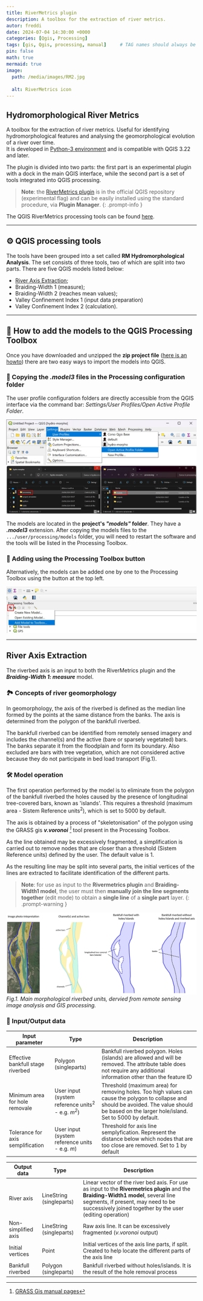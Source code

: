 ```yaml
---
title: RiverMetrics plugin
description: A toolbox for the extraction of river metrics.
autor: freddi
date: 2024-07-04 14:30:00 +0000
categories: [Qgis, Processing]
tags: [gis, Qgis, processing, manual]     # TAG names should always be lowercase
pin: false
math: true
mermaid: true
image:
  path: /media/images/RM2.jpg
   
  alt: RiverMetrics icon
---
```


## Hydromorphological River Metrics

A toolbox for the extraction of river metrics. Useful for identifying hydromorphological features and analysing the geomorphological evolution of a river over time.    
It is developed in [Python-3 environment](www.python.org) and is compatible with QGIS 3.22 and later.

The plugin is divided into two parts: the first part is an experimental plugin with a dock in the main QGIS interface, while the second part is a set of tools integrated into QGIS processing.

> **Note**: the [RiverMetrics plugin](https://github.com/pierluigiderosa/RiverMetrics.git) is in the official QGIS repository (experimental flag) and can be easily installed using the standard procedure, via **Plugin Manager**.
{: .prompt-info }

 The QGIS RiverMetrics processing tools can be found [here](https://github.com/Freddi-kru/Rivermetrics-plugin---processing).

---
## ⚙️ QGIS processing tools

The tools have been grouped into a set called **RM Hydromorphological Analysis**. The set consists of three tools, two of which are split into two parts. There are five QGIS models listed below:

* [River Axis Extraction](#river-axis-extraction);
* Braiding-Width 1 (measure);
* Braiding-Width 2 (reaches mean values);
* Valley Confinement Index 1 (input data preparation)
* Valley Confinement Index 2 (calculation).

---
## 🤌 How to add the models to the **QGIS Processing Toolbox**
Once you have downloaded and unzipped the **zip project file** ([here is an howto](https://docs.github.com/en/get-started/start-your-journey/downloading-files-from-github#downloading-a-repositorys-files)) there are two easy ways to import the models into QGIS.

### 📂 Copying the _.model3_ files in the Processing configuration folder 
The user profile configuration folders are directly accessible from the QGIS interface via the command bar: _Settings/User Profiles/Open Active Profile Folder_.

![aprire cartella del profilo](https://raw.githubusercontent.com/Freddi-kru/Rivermetrics-plugin---processing/main/other/images/installazione.jpg)

The models are located in the **project's _"models"_ folder**. They have a _**.model3**_ extension. 
After copying the models files to the 
`.../user/processing/models` folder, you will need to restart the software and the tools will be listed in the Processing Toolbox.

### 🧰 Adding using the Processing Toolbox button
Alternatively, the models can be added one by one to the Processing Toolbox using the button at the top left.

![processing toolbox button](https://raw.githubusercontent.com/Freddi-kru/Rivermetrics-plugin---processing/main/other/images/pulsante_processing.jpg)

---
## River Axis Extraction
The riverbed axis is an input to both the RiverMetrics plugin and the _**Braiding-Width 1: measure**_ model.

### 🏞️ Concepts of river geomorphology
In geomorphology, the axis of the riverbed is defined as the median line formed by the points at the same distance from the banks. The axis is determined from the polygon of the bankfull riverbed.

The bankfull riverbed can be identified from remotely sensed imagery and includes the channel(s) and the active (bare or sparsely vegetated) bars. The banks separate it from the floodplain and form its boundary. Also excluded are bars with tree vegetation, which are not considered active because they do not participate in bed load transport (Fig.1).

### 🛠️ Model operation
The first operation performed by the model is to eliminate from the polygon of the bankfull riverbed the holes caused by the presence of longitudinal tree-covered bars, known as 'islands'. This requires a threshold (maximum area - Sistem Reference units<sup>2</sup>), which is set to 5000 by default.

The axis is obtained by a process of "skeletonisation" of the polygon using the GRASS gis _**v.voronoi** [^nota]_ tool present in the Processing Toolbox.

 [^nota]: [GRASS Gis manual pages](https://grass.osgeo.org/grass83/manuals/v.voronoi.html)

As the line obtained may be excessively fragmented, a simplification is carried out to remove nodes that are closer than a threshold (Sistem Reference units) defined by the user. The default value is 1.

As the resulting line may be split into several parts, the initial vertices of the lines are extracted to facilitate identification of the different parts.

> **Note**: for use as input to the **Rivermetrics plugin** and **Braiding-Width1 model**, the user must then **manually join the line segments together** (edit mode) to obtain a **single line** of a **single part** layer.
{: .prompt-warning }

![scheme of main morphological units ](https://raw.githubusercontent.com/Freddi-kru/Rivermetrics-plugin---processing/main/other/images/unita_morfologiche.jpeg) _Fig.1. Main morphological riverbed units, dervied from remote sensing image analysis and GIS processing._ 
<!-- La figura è stata fatta con il file POA-abdac/chiascio_51-52.qgz, ho provato anche un SVG che funziona con qualche accorgimento (rettangoli bianchi a coprire i vettoriali). Sembra lento a renderizzare perciò ho ricollegato una JPG -->

### 🔄 Input/Output data

| Input parameter | Type | Description |
| --- | --- | --- |
| Effective bankfull stage riverbed | Polygon (singleparts)| Bankfull riverbed polygon. Holes (islands) are allowed and will be removed. The attribute table does not require any additional information other than the feature ID |
| Minimum area for hole removale | User input (system reference units<sup>2</sup> - e.g. _m<sup>2</sup>_) | Threshold (maximum area) for removing holes. Too high values can cause the polygon to collapse and should be avoided. The value should be based on the larger hole/island. Set to 5000 by default.|
| Tolerance for axis semplification | User input (system reference units - e.g. _m_) | Threshold for axis line semplyfication. Represent the distance below which nodes that are too close are removed. Set to 1 by default |

| Output data | Type | Description |
| --- | --- | --- |
| River axis | LineString (singleparts)| Linear vector of the river bed axis. For use as input to the **Rivermetrics plugin** and the **Braiding-Width1 model**, several line segments, if present, may need to be successively joined together by the user (editing operation) |
| Non-simplified axis | LineString (singleparts) |  Raw axis line. It can be excessively fragmented  (_v.voronoi_ output) |
| Initial vertices | Point | Initial vertices of the axis line parts, if split. Created to help locate the different parts of the axis line |
| Bankfull riverbed | Polygon (singleparts) | Bankfull riverbed without holes/islands. It is the result of the hole removal process |


